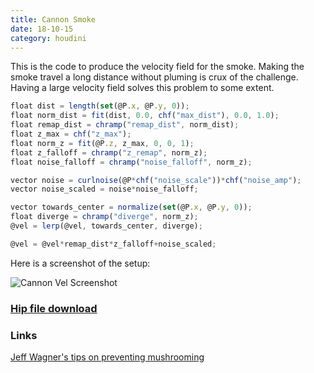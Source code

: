 ```yaml
---
title: Cannon Smoke
date: 18-10-15
category: houdini
---
```

This is the code to produce the velocity field for the smoke. Making the smoke travel a long distance without pluming is crux of the challenge. Having a large velocity field solves this problem to some extent.

```javascript
float dist = length(set(@P.x, @P.y, 0));
float norm_dist = fit(dist, 0.0, chf("max_dist"), 0.0, 1.0);
float remap_dist = chramp("remap_dist", norm_dist);
float z_max = chf("z_max");
float norm_z = fit(@P.z, z_max, 0, 0, 1);
float z_falloff = chramp("z_remap", norm_z);
float noise_falloff = chramp("noise_falloff", norm_z);

vector noise = curlnoise(@P*chf("noise_scale"))*chf("noise_amp");
vector noise_scaled = noise*noise_falloff;

vector towards_center = normalize(set(@P.x, @P.y, 0));
float diverge = chramp("diverge", norm_z);
@vel = lerp(@vel, towards_center, diverge);

@vel = @vel*remap_dist*z_falloff+noise_scaled;
```
Here is a screenshot of the setup:

![Cannon Vel Screenshot](/assets/images/18-10-15-cannon-source-vel.PNG)

### [Hip file download](/assets/projects/houdini/18-10-16-cannon-smoke.hip)

### Links
[Jeff Wagner's tips on preventing mushrooming](https://forums.odforce.net/topic/18397-get-rid-of-mushroom-effect-in-explosion-and-add-details-in-the-opening/)
